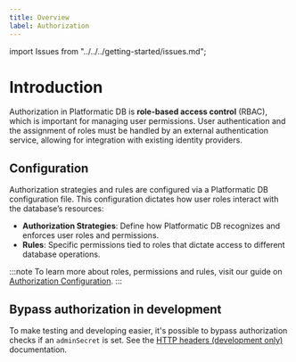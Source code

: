```yaml
---
title: Overview
label: Authorization
---
```



import Issues from "../../../getting-started/issues.md";

# Introduction

Authorization in Platformatic DB is **role-based access control** (RBAC), which is important for managing user permissions. User authentication and the assignment of roles must be handled by an external authentication service, allowing for integration with existing identity providers.

## Configuration

Authorization strategies and rules are configured via a Platformatic DB configuration file. This configuration dictates how user roles interact with the database’s resources:

- **Authorization Strategies**: Define how Platformatic DB recognizes and enforces user roles and permissions.
- **Rules**: Specific permissions tied to roles that dictate access to different database operations.

:::note
To learn more about roles, permissions and rules, visit our guide on [Authorization Configuration](../../db/configuration.md#authorization).
:::

## Bypass authorization in development

To make testing and developing easier, it's possible to bypass authorization checks
if an `adminSecret` is set. See the [HTTP headers (development only)](../../db/authorization/strategies.md#http-headers-development-only) documentation.

<Issues />
